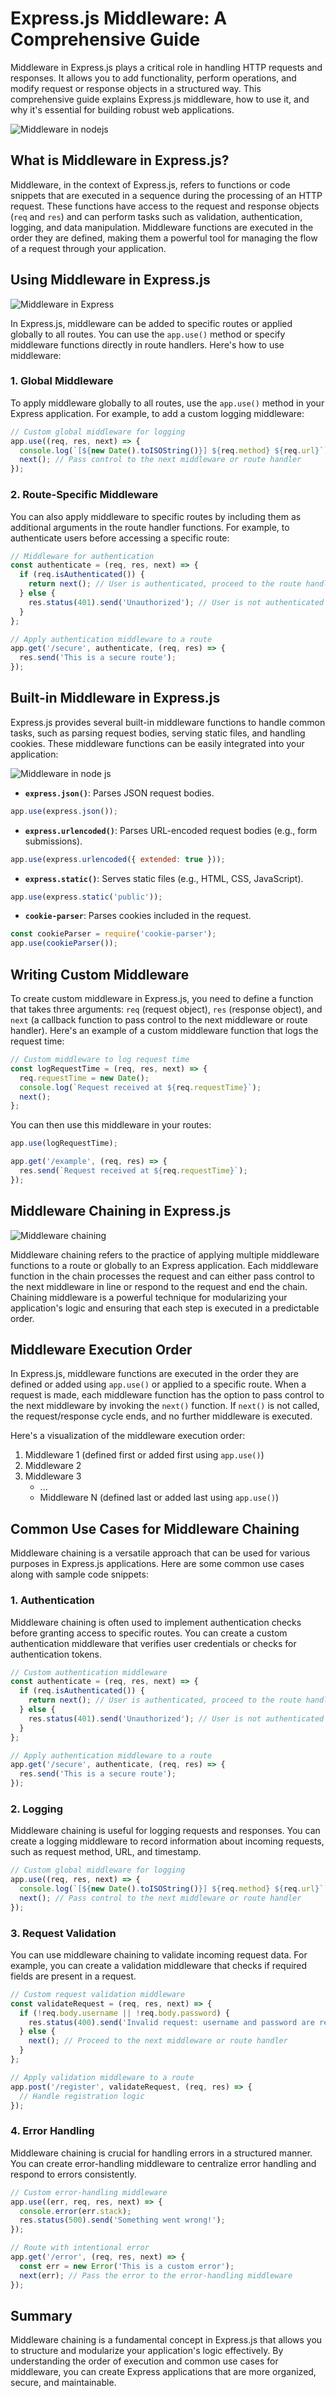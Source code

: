 # Express.js Middleware: A Comprehensive Guide

Middleware in Express.js plays a critical role in handling HTTP requests and responses. It allows you to add functionality, perform operations, and modify request or response objects in a structured way. This comprehensive guide explains Express.js middleware, how to use it, and why it's essential for building robust web applications.

![Middleware in nodejs](../Assets/middleware.png)

## What is Middleware in Express.js?

Middleware, in the context of Express.js, refers to functions or code snippets that are executed in a sequence during the processing of an HTTP request. These functions have access to the request and response objects (`req` and `res`) and can perform tasks such as validation, authentication, logging, and data manipulation. Middleware functions are executed in the order they are defined, making them a powerful tool for managing the flow of a request through your application.

## Using Middleware in Express.js

![Middleware in Express](../Assets/express-mw.png)

In Express.js, middleware can be added to specific routes or applied globally to all routes. You can use the `app.use()` method or specify middleware functions directly in route handlers. Here's how to use middleware:

### 1. Global Middleware

To apply middleware globally to all routes, use the `app.use()` method in your Express application. For example, to add a custom logging middleware:

```javascript
// Custom global middleware for logging
app.use((req, res, next) => {
  console.log(`[${new Date().toISOString()}] ${req.method} ${req.url}`);
  next(); // Pass control to the next middleware or route handler
});
```

### 2. Route-Specific Middleware

You can also apply middleware to specific routes by including them as additional arguments in the route handler functions. For example, to authenticate users before accessing a specific route:

```javascript
// Middleware for authentication
const authenticate = (req, res, next) => {
  if (req.isAuthenticated()) {
    return next(); // User is authenticated, proceed to the route handler
  } else {
    res.status(401).send('Unauthorized'); // User is not authenticated
  }
};

// Apply authentication middleware to a route
app.get('/secure', authenticate, (req, res) => {
  res.send('This is a secure route');
});
```

## Built-in Middleware in Express.js

Express.js provides several built-in middleware functions to handle common tasks, such as parsing request bodies, serving static files, and handling cookies. These middleware functions can be easily integrated into your application:

![Middleware in node js](../Assets/middleware%20in%20nodejs.jpg)

- **`express.json()`**: Parses JSON request bodies.

```javascript
app.use(express.json());
```

- **`express.urlencoded()`**: Parses URL-encoded request bodies (e.g., form submissions).

```javascript
app.use(express.urlencoded({ extended: true }));
```

- **`express.static()`**: Serves static files (e.g., HTML, CSS, JavaScript).

```javascript
app.use(express.static('public'));
```

- **`cookie-parser`**: Parses cookies included in the request.

```javascript
const cookieParser = require('cookie-parser');
app.use(cookieParser());
```

## Writing Custom Middleware

To create custom middleware in Express.js, you need to define a function that takes three arguments: `req` (request object), `res` (response object), and `next` (a callback function to pass control to the next middleware or route handler). Here's an example of a custom middleware function that logs the request time:

```javascript
// Custom middleware to log request time
const logRequestTime = (req, res, next) => {
  req.requestTime = new Date();
  console.log(`Request received at ${req.requestTime}`);
  next();
};
```

You can then use this middleware in your routes:

```javascript
app.use(logRequestTime);

app.get('/example', (req, res) => {
  res.send(`Request received at ${req.requestTime}`);
});
```

## Middleware Chaining in Express.js

![Middleware chaining](../Assets/middleware-chaining.png)


Middleware chaining refers to the practice of applying multiple middleware functions to a route or globally to an Express application. Each middleware function in the chain processes the request and can either pass control to the next middleware in line or respond to the request and end the chain. Chaining middleware is a powerful technique for modularizing your application's logic and ensuring that each step is executed in a predictable order.

## Middleware Execution Order

In Express.js, middleware functions are executed in the order they are defined or added using `app.use()` or applied to a specific route. When a request is made, each middleware function has the option to pass control to the next middleware by invoking the `next()` function. If `next()` is not called, the request/response cycle ends, and no further middleware is executed.

Here's a visualization of the middleware execution order:

1. Middleware 1 (defined first or added first using `app.use()`)
2. Middleware 2
3. Middleware 3
   - ...
   - Middleware N (defined last or added last using `app.use()`)

## Common Use Cases for Middleware Chaining

Middleware chaining is a versatile approach that can be used for various purposes in Express.js applications. Here are some common use cases along with sample code snippets:

### 1. Authentication

Middleware chaining is often used to implement authentication checks before granting access to specific routes. You can create a custom authentication middleware that verifies user credentials or checks for authentication tokens.

```javascript
// Custom authentication middleware
const authenticate = (req, res, next) => {
  if (req.isAuthenticated()) {
    return next(); // User is authenticated, proceed to the route handler
  } else {
    res.status(401).send('Unauthorized'); // User is not authenticated
  }
};

// Apply authentication middleware to a route
app.get('/secure', authenticate, (req, res) => {
  res.send('This is a secure route');
});
```

### 2. Logging

Middleware chaining is useful for logging requests and responses. You can create a logging middleware to record information about incoming requests, such as request method, URL, and timestamp.

```javascript
// Custom global middleware for logging
app.use((req, res, next) => {
  console.log(`[${new Date().toISOString()}] ${req.method} ${req.url}`);
  next(); // Pass control to the next middleware or route handler
});
```

### 3. Request Validation

You can use middleware chaining to validate incoming request data. For example, you can create a validation middleware that checks if required fields are present in a request.

```javascript
// Custom request validation middleware
const validateRequest = (req, res, next) => {
  if (!req.body.username || !req.body.password) {
    res.status(400).send('Invalid request: username and password are required.');
  } else {
    next(); // Proceed to the next middleware or route handler
  }
};

// Apply validation middleware to a route
app.post('/register', validateRequest, (req, res) => {
  // Handle registration logic
});
```

### 4. Error Handling

Middleware chaining is crucial for handling errors in a structured manner. You can create error-handling middleware to centralize error handling and respond to errors consistently.

```javascript
// Custom error-handling middleware
app.use((err, req, res, next) => {
  console.error(err.stack);
  res.status(500).send('Something went wrong!');
});

// Route with intentional error
app.get('/error', (req, res, next) => {
  const err = new Error('This is a custom error');
  next(err); // Pass the error to the error-handling middleware
});
```

## Summary

Middleware chaining is a fundamental concept in Express.js that allows you to structure and modularize your application's logic effectively. By understanding the order of execution and common use cases for middleware, you can create Express applications that are more organized, secure, and maintainable.
